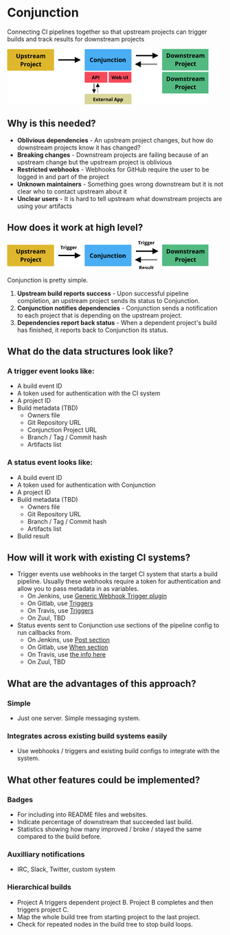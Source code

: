 # Conjunction

Connecting CI pipelines together so that upstream projects can trigger builds and track results for downstream projects

<img src="./doc/images/more-detailed-diagram.png">

## Why is this needed?

- **Oblivious dependencies** - An upstream project changes, but how do downstream projects know it has changed?
- **Breaking changes** - Downstream projects are failing because of an upstream change but the upstream project is oblivious
- **Restricted webhooks** - Webhooks for GitHub require the user to be logged in and part of the project
- **Unknown maintainers** - Something goes wrong downstream but it is not clear who to contact upstream about it
- **Unclear users** - It is hard to tell upstream what downstream projects are using your artifacts

## How does it work at high level?

<img src="./doc/images/simple-diagram.png">

Conjunction is pretty simple.

1. **Upstream build reports success** - Upon successful pipeline completion, an upstream project sends its status to Conjunction.
2. **Conjunction notifies dependencies** - Conjunction sends a notification to each project that is depending on the upstream project.
3. **Dependencies report back status** - When a dependent project's build has finished, it reports back to Conjunction its status.

## What do the data structures look like?

### A trigger event looks like:

- A build event ID
- A token used for authentication with the CI system
- A project ID
- Build metadata (TBD)
  - Owners file
  - Git Repository URL
  - Conjunction Project URL
  - Branch / Tag / Commit hash
  - Artifacts list

### A status event looks like:

- A build event ID
- A token used for authentication with Conjunction
- A project ID
- Build metadata (TBD)
  - Owners file
  - Git Repository URL
  - Branch / Tag / Commit hash
  - Artifacts list
- Build result

## How will it work with existing CI systems?

- Trigger events use webhooks in the target CI system that starts a build pipeline. Usually these webhooks require a token for authentication and allow you to pass metadata in as variables.
  - On Jenkins, use [Generic Webhook Trigger plugin](https://wiki.jenkins.io/display/JENKINS/Generic+Webhook+Trigger+Plugin)
  - On Gitlab, use [Triggers](https://docs.gitlab.com/ee/ci/triggers/#adding-a-new-trigger)
  - On Travis, use [Triggers](https://docs.travis-ci.com/user/triggering-builds/)
  - On Zuul, TBD
- Status events sent to Conjunction use sections of the pipeline config to run callbacks from.
  - On Jenkins, use [Post section](https://github.com/jenkinsci/pipeline-model-definition-plugin/wiki/Running-multiple-steps#cleaning-up-after-yourself)
  - On Gitlab, use [When section](https://docs.gitlab.com/ee/ci/yaml/#when)
  - On Travis, use [the info here](https://docs.travis-ci.com/user/customizing-the-build)
  - On Zuul, TBD

## What are the advantages of this approach?

### Simple
- Just one server. Simple messaging system.

### Integrates across existing build systems easily
- Use webhooks / triggers and existing build configs to integrate with the system.

## What other features could be implemented?

### Badges
- For including into README files and websites.
- Indicate percentage of downstream that succeeded last build.
- Statistics showing how many improved / broke / stayed the same compared to the build before.

### Auxilliary notifications
- IRC, Slack, Twitter, custom system

### Hierarchical builds
- Project A triggers dependent project B. Project B completes and then triggers project C.
- Map the whole build tree from starting project to the last project.
- Check for repeated nodes in the build tree to stop build loops.
